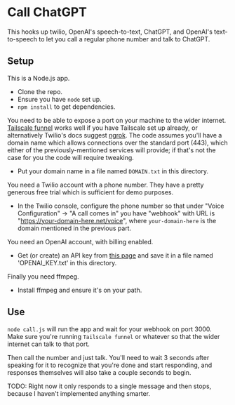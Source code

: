 # Call ChatGPT

This hooks up twilio, OpenAI's speech-to-text, ChatGPT, and OpenAI's text-to-speech to let you call a regular phone number and talk to ChatGPT.

## Setup

This is a Node.js app.

- Clone the repo.
- Ensure you have `node` set up.
- `npm install` to get dependencies.

You need to be able to expose a port on your machine to the wider internet. [Tailscale funnel](https://tailscale.com/kb/1223/funnel/) works well if you have Tailscale set up already, or alternatively Twilio's docs suggest [ngrok](https://ngrok.com/). The code assumes you'll have a domain name which allows connections over the standard port (443), which either of the previously-mentioned services will provide; if that's not the case for you the code will require tweaking.

- Put your domain name in a file named `DOMAIN.txt` in this directory.

You need a Twilio account with a phone number. They have a pretty generous free trial which is sufficient for demo purposes.

- In the Twilio console, configure the phone number so that under "Voice Configuration" -> "A call comes in" you have "webhook" with URL is "https://your-domain-here.net/voice", where `your-domain-here` is the domain mentioned in the previous part.

You need an OpenAI account, with billing enabled.

- Get (or create) an API key from [this page](https://platform.openai.com/api-keys) and save it in a file named 'OPENAI_KEY.txt' in this directory.

Finally you need ffmpeg.

- Install ffmpeg and ensure it's on your path.


## Use

`node call.js` will run the app and wait for your webhook on port 3000. Make sure you're running `Tailscale funnel` or whatever so that the wider internet can talk to that port.

Then call the number and just talk. You'll need to wait 3 seconds after speaking for it to recognize that you're done and start responding, and responses themselves will also take a couple seconds to begin.

TODO: Right now it only responds to a single message and then stops, because I haven't implemented anything smarter.
